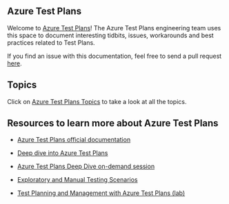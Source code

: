 ## Azure Test Plans  
Welcome to [Azure Test Plans](https://azure.microsoft.com/en-us/services/devops/test-plans/)! The Azure Test Plans engineering team uses this space to document interesting tidbits, issues, workarounds and best practices related to Test Plans.

If you find an issue with this documentation, feel free to send a pull request [here](https://github.com/pkuma-msft/pkuma-msft.github.io).

## Topics  
Click on [Azure Test Plans Topics](/azure-test-plans/test-plan-limits.md) to take a look at all the topics.

## Resources to learn more about Azure Test Plans  
- [Azure Test Plans official documentation](https://azure.microsoft.com/en-us/services/devops/test-plans/)

- [Deep dive into Azure Test Plans](https://azure.microsoft.com/en-us/blog/deep-dive-into-azure-test-plans/)

- [Azure Test Plans Deep Dive on-demand session](https://info.microsoft.com/IN-AZUREPLAT-WBNR-FY19-04Apr-08-AzureTestPlans-MCW0012706_LP02OnDemandRegistration-ForminBody.html)

- [Exploratory and Manual Testing Scenarios](https://docs.microsoft.com/en-us/azure/devops/test/overview?view=azure-devops)

- [Test Planning and Management with Azure Test Plans (lab)](https://azuredevopslabs.com/labs/azuredevops/testmanagement/)
